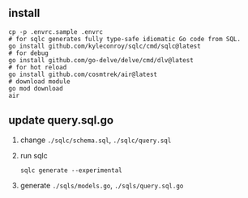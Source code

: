## install

```shell
cp -p .envrc.sample .envrc
# for sqlc generates fully type-safe idiomatic Go code from SQL. 
go install github.com/kyleconroy/sqlc/cmd/sqlc@latest
# for debug
go install github.com/go-delve/delve/cmd/dlv@latest
# for hot reload
go install github.com/cosmtrek/air@latest
# download module
go mod download
air
```

## update query.sql.go

1. change `./sqlc/schema.sql`, `./sqlc/query.sql`
2. run sqlc
 
    ```shell
    sqlc generate --experimental
    ```

3. generate `./sqls/models.go`, `./sqls/query.sql.go`
 